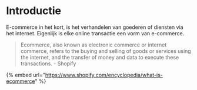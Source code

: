 # Introductie

E-commerce in het kort, is het verhandelen van goederen of diensten via het internet. Eigenlijk is elke online transactie een vorm van e-commerce.

> Ecommerce, also known as electronic commerce or internet commerce, refers to the buying and selling of goods or services using the internet, and the transfer of money and data to execute these transactions. - Shopify

{% embed url="https://www.shopify.com/encyclopedia/what-is-ecommerce" %}



